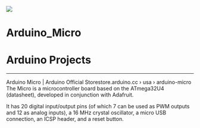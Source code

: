 [![](https://jitpack.io/v/LaPrelle10/Arduino_Micro.svg)](https://jitpack.io/#LaPrelle10/Arduino_Micro)

# Arduino_Micro
# Arduino Projects 
---------------------------------------------------------------------

Arduino Micro | 
Arduino Official 
Storestore.arduino.cc ›
usa › arduino-micro
The Micro is a microcontroller 
board based on the ATmega32U4 (datasheet), 
developed in conjunction with Adafruit. 

It has 20 digital input/output pins
(of which 7 can be used as PWM outputs and 12 as analog inputs), 
a 16 MHz crystal oscillator,
a micro USB connection, an ICSP header,
and a reset button.
